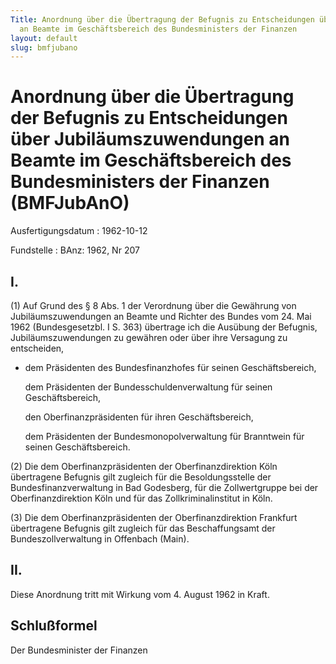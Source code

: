 ```yaml
---
Title: Anordnung über die Übertragung der Befugnis zu Entscheidungen über Jubiläumszuwendungen
  an Beamte im Geschäftsbereich des Bundesministers der Finanzen
layout: default
slug: bmfjubano
---
```


# Anordnung über die Übertragung der Befugnis zu Entscheidungen über Jubiläumszuwendungen an Beamte im Geschäftsbereich des Bundesministers der Finanzen (BMFJubAnO)

Ausfertigungsdatum
:   1962-10-12

Fundstelle
:   BAnz: 1962, Nr 207



## I.

(1) Auf Grund des § 8 Abs. 1 der Verordnung über die Gewährung von
Jubiläumszuwendungen an Beamte und Richter des Bundes vom 24. Mai 1962
(Bundesgesetzbl. I S. 363) übertrage ich die Ausübung der Befugnis,
Jubiläumszuwendungen zu gewähren oder über ihre Versagung zu
entscheiden,

*   dem Präsidenten des Bundesfinanzhofes für seinen Geschäftsbereich,

    dem Präsidenten der Bundesschuldenverwaltung für seinen
    Geschäftsbereich,

    den Oberfinanzpräsidenten für ihren Geschäftsbereich,

    dem Präsidenten der Bundesmonopolverwaltung für Branntwein für seinen
    Geschäftsbereich.




(2) Die dem Oberfinanzpräsidenten der Oberfinanzdirektion Köln
übertragene Befugnis gilt zugleich für die Besoldungsstelle der
Bundesfinanzverwaltung in Bad Godesberg, für die Zollwertgruppe bei
der Oberfinanzdirektion Köln und für das Zollkriminalinstitut in Köln.

(3) Die dem Oberfinanzpräsidenten der Oberfinanzdirektion Frankfurt
übertragene Befugnis gilt zugleich für das Beschaffungsamt der
Bundeszollverwaltung in Offenbach (Main).


## II.

Diese Anordnung tritt mit Wirkung vom 4. August 1962 in Kraft.


## Schlußformel

Der Bundesminister der Finanzen

